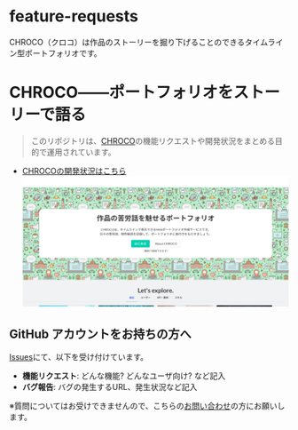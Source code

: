 # feature-requests
CHROCO（クロコ）は作品のストーリーを掘り下げることのできるタイムライン型ポートフォリオです。
# CHROCO――ポートフォリオをストーリーで語る

> このリポジトリは、[CHROCO](https://chroco.ooo)の機能リクエストや開発状況をまとめる目的で運用されています。

- [CHROCOの開発状況はこちら](https://github.com/orgs/chroco-ooo/projects/1?fullscreen=true)
![画面](image.png)

## GitHub アカウントをお持ちの方へ

[Issues](https://github.com/chroco-ooo/feature-requests/issues)にて、以下を受け付けています。

- **機能リクエスト**: どんな機能? どんなユーザ向け? など記入
- **バグ報告**: バグの発生するURL、発生状況など記入

※質問についてはお受けできませんので、こちらの[お問い合わせ](https://docs.google.com/forms/d/e/1FAIpQLSdK3OXf6UyLJir50Gyrp8tMpwrRaZl7Fl1gWlVaLiUa6PERrA/viewform?vc=0&c=0&w=1)の方にお願いします。
